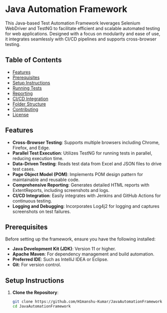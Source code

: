 # Java Automation Framework

This Java-based Test Automation Framework leverages Selenium WebDriver and TestNG to facilitate efficient and scalable automated testing for web applications. Designed with a focus on modularity and ease of use, it integrates seamlessly with CI/CD pipelines and supports cross-browser testing.

## Table of Contents

- [Features](#features)
- [Prerequisites](#prerequisites)
- [Setup Instructions](#setup-instructions)
- [Running Tests](#running-tests)
- [Reporting](#reporting)
- [CI/CD Integration](#cicd-integration)
- [Folder Structure](#folder-structure)
- [Contributing](#contributing)
- [License](#license)

## Features

- **Cross-Browser Testing**: Supports multiple browsers including Chrome, Firefox, and Edge.
- **Parallel Test Execution**: Utilizes TestNG for running tests in parallel, reducing execution time.
- **Data-Driven Testing**: Reads test data from Excel and JSON files to drive test cases.
- **Page Object Model (POM)**: Implements POM design pattern for maintainable and reusable code.
- **Comprehensive Reporting**: Generates detailed HTML reports with ExtentReports, including screenshots and logs.
- **CI/CD Integration**: Easily integrates with Jenkins and GitHub Actions for continuous testing.
- **Logging and Debugging**: Incorporates Log4j2 for logging and captures screenshots on test failures.

## Prerequisites

Before setting up the framework, ensure you have the following installed:

- **Java Development Kit (JDK)**: Version 11 or higher.
- **Apache Maven**: For dependency management and build automation.
- **Preferred IDE**: Such as IntelliJ IDEA or Eclipse.
- **Git**: For version control.

## Setup Instructions

1. **Clone the Repository**:
   ```bash
   git clone https://github.com/H1manshu-Kumar/JavaAutomationFramework.git
   cd JavaAutomationFramework